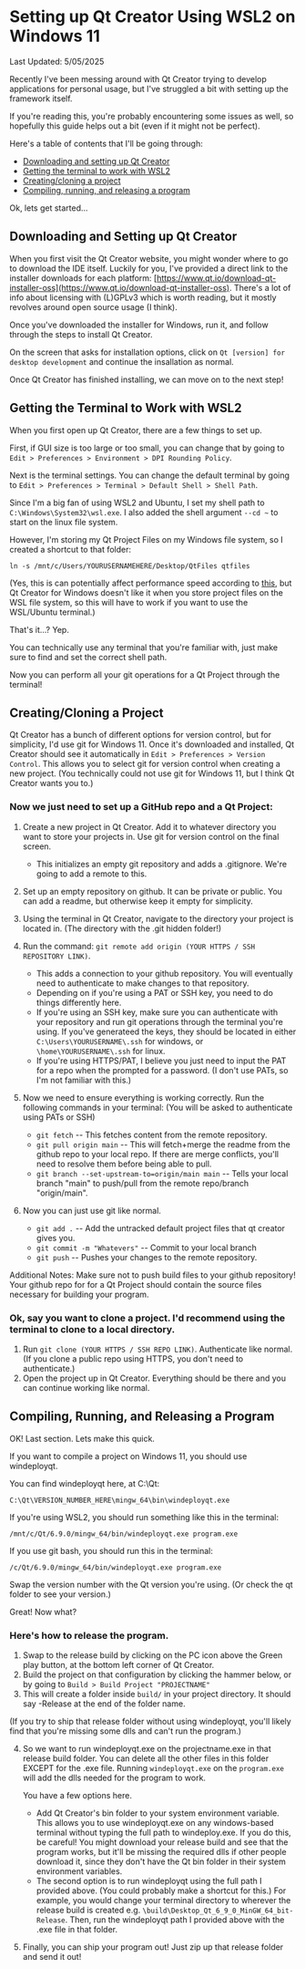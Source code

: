 # Setting up Qt Creator Using WSL2 on Windows 11

Last Updated: 5/05/2025

Recently I've been messing around with Qt Creator trying to develop applications for personal usage, but I've struggled a bit with setting up the framework itself.

If you're reading this, you're probably encountering some issues as well, so hopefully this guide helps out a bit (even if it might not be perfect).

Here's a table of contents that I'll be going through:

- [Downloading and setting up Qt Creator](#downloading-and-setting-up-qt-creator)
- [Getting the terminal to work with WSL2](#getting-the-terminal-to-work-with-wsl2)
- [Creating/cloning a project](#creatingcloning-a-project)
- [Compiling, running, and releasing a program](#compiling-running-and-releasing-a-program)

Ok, lets get started...

## Downloading and Setting up Qt Creator
When you first visit the Qt Creator website, you might wonder where to go to download the IDE itself.
Luckily for you, I've provided a direct link to the installer downloads for each platform: [https://www.qt.io/download-qt-installer-oss](https://www.qt.io/download-qt-installer-oss).
There's a lot of info about licensing with (L)GPLv3 which is worth reading, but it mostly revolves around open source usage (I think).

Once you've downloaded the installer for Windows, run it, and follow through the steps to install Qt Creator.

On the screen that asks for installation options, click on ```Qt [version] for desktop development``` and continue the insallation as normal.

Once Qt Creator has finished installing, we can move on to the next step!

## Getting the Terminal to Work with WSL2
When you first open up Qt Creator, there are a few things to set up.

First, if GUI size is too large or too small, you can change that by going to ``` Edit > Preferences > Environment > DPI Rounding Policy ```.

Next is the terminal settings. You can change the default terminal by going to ``` Edit > Preferences > Terminal > Default Shell > Shell Path ```.

Since I'm a big fan of using WSL2 and Ubuntu, I set my shell path to ``` C:\Windows\System32\wsl.exe ```.
I also added the shell argument ``` --cd ~ ``` to start on the linux file system.

However, I'm storing my Qt Project Files on my Windows file system, so I created a shortcut to that folder:

```
ln -s /mnt/c/Users/YOURUSERNAMEHERE/Desktop/QtFiles qtfiles
```

(Yes, this is can potentially affect performance speed according to [this](https://learn.microsoft.com/en-us/windows/wsl/filesystems#file-storage-and-performance-across-file-systems),
but Qt Creator for Windows doesn't like it when you store project files on the WSL file system, so this will have to work if you want to use the WSL/Ubuntu terminal.)

That's it...? Yep.

You can technically use any terminal that you're familiar with, just make sure to find and set the correct shell path.

Now you can perform all your git operations for a Qt Project through the terminal!

## Creating/Cloning a Project
Qt Creator has a bunch of different options for version control, but for simplicity, I'd use git for Windows 11.
Once it's downloaded and installed, Qt Creator should see it automatically in ``` Edit > Preferences > Version Control ```. This allows you to select git for version control when creating a new project.
(You technically could not use git for Windows 11, but I think Qt Creator wants you to.)

### Now we just need to set up a GitHub repo and a Qt Project:
1. Create a new project in Qt Creator. Add it to whatever directory you want to store your projects in. Use git for version control on the final screen.
    - This initializes an empty git repository and adds a .gitignore. We're going to add a remote to this.

2. Set up an empty repository on github. It can be private or public. You can add a readme, but otherwise keep it empty for simplicity.

3. Using the terminal in Qt Creator, navigate to the directory your project is located in. (The directory with the .git hidden folder!)

4. Run the command: ``` git remote add origin (YOUR HTTPS / SSH REPOSITORY LINK) ```.
    - This adds a connection to your github repository. You will eventually need to authenticate to make changes to that repository.
    - Depending on if you're using a PAT or SSH key, you need to do things differently here.
    - If you're using an SSH key, make sure you can authenticate with your repository and run git operations through the terminal you're using.
      If you've generateed the keys, they should be located in either ``` C:\Users\YOURUSERNAME\.ssh ``` for windows, or ``` \home\YOURUSERNAME\.ssh ``` for linux.
    - If you're using HTTPS/PAT, I believe you just need to input the PAT for a repo when the prompted for a password. (I don't use PATs, so I'm not familiar with this.)

5. Now we need to ensure everything is working correctly. Run the following commands in your terminal: (You will be asked to authenticate using PATs or SSH)
    - ``` git fetch ``` -- This fetches content from the remote repository.
    - ``` git pull origin main ``` -- This will fetch+merge the readme from the github repo to your local repo. If there are merge conflicts, you'll need to resolve them before being able to pull.
    - ``` git branch --set-upstream-to=origin/main main ``` -- Tells your local branch "main" to push/pull from the remote repo/branch "origin/main".

6. Now you can just use git like normal.
    - ``` git add . ``` -- Add the untracked default project files that qt creator gives you.
    - ``` git commit -m "Whatevers" ``` -- Commit to your local branch
    - ``` git push ``` -- Pushes your changes to the remote repository.
  
Additional Notes:
Make sure not to push build files to your github repository!
Your github repo for for a Qt Project should contain the source files necessary for building your program.

### Ok, say you want to clone a project. I'd recommend using the terminal to clone to a local directory.
1. Run ``` git clone (YOUR HTTPS / SSH REPO LINK) ```. Authenticate like normal. (If you clone a public repo using HTTPS, you don't need to authenticate.)
2. Open the project up in Qt Creator. Everything should be there and you can continue working like normal.


## Compiling, Running, and Releasing a Program
OK! Last section. Lets make this quick.

If you want to compile a project on Windows 11, you should use windeployqt.

You can find windeployqt here, at C:\Qt:
```
C:\Qt\VERSION_NUMBER_HERE\mingw_64\bin\windeployqt.exe
```

If you're using WSL2, you should run something like this in the terminal:
```
/mnt/c/Qt/6.9.0/mingw_64/bin/windeployqt.exe program.exe
```

If you use git bash, you should run this in the terminal:
```
/c/Qt/6.9.0/mingw_64/bin/windeployqt.exe program.exe
```

Swap the version number with the Qt version you're using. (Or check the qt folder to see your version.)

Great! Now what?

### Here's how to release the program.
1. Swap to the release build by clicking on the PC icon above the Green play button, at the bottom left corner of Qt Creator.
2. Build the project on that configuration by clicking the hammer below, or by going to ``` Build > Build Project "PROJECTNAME" ```
3. This will create a folder inside ``` build/ ``` in your project directory. It should say -Release at the end of the folder name.

(If you try to ship that release folder without using windeployqt, you'll likely find that you're missing some dlls and can't run the program.)

4. So we want to run windeployqt.exe on the projectname.exe in that release build folder. You can delete all the other files in this folder EXCEPT for the .exe file.
   Running ``` windeployqt.exe ``` on the ``` program.exe ``` will add the dlls needed for the program to work.
   
   You have a few options here.
   - Add Qt Creator's bin folder to your system environment variable. This allows you to use windeployqt.exe on any windows-based terminal without typing the full path to windeploy.exe.
     If you do this, be careful! You might download your release build and see that the program works, but it'll be missing the required dlls if other people download it, since they don't have the Qt bin folder in their system environment variables.
   - The second option is to run windeployqt using the full path I provided above. (You could probably make a shortcut for this.)
     For example, you would change your terminal directory to wherever the release build is created e.g. ``` \build\Desktop_Qt_6_9_0_MinGW_64_bit-Release ```.
     Then, run the windeployqt path I provided above with the .exe file in that folder.

5. Finally, you can ship your program out! Just zip up that release folder and send it out!

